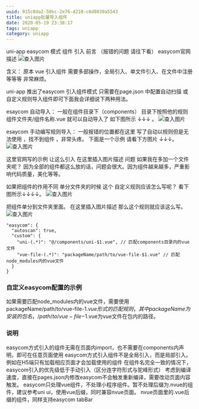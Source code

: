 ```yaml
---
uuid: 915c0da2-50bc-2e76-d210-c6d0830a5543
title: uniapp批量导入组件
date: 2020-05-19 23:38:17
tags: uniapp
category: uniapp
---
```

uni-app easycom 模式 组件 引入
前言 （报错的问题 请往下看）
easycom官网描述
![查入图片](/uniapp批量导入组件/01.png)
<!-- more -->
含义：
原本 vue 引入组件 需要多部操作，全局引入、单文件引入、在文件中注册等等等 非常麻烦。

uni-app 推出了easycom 引入组件模式 只需要在page.json 中配置自动扫描 或 自定义规则导入组件即可下面我会详细说下两种用法。

esaycom 自动导入：
一般在组件目录下（components） 目录下按照他的规则 组件文件夹/组件名称.vue 就可以自动导入了 如下图所示 ↓↓↓ 。
![查入图片](/uniapp批量导入组件/02.png)

esaycom 手动编写规则导入：
一般报错的位置都在这里 写了自动以规则但是无法使用 ，找不到组件 ，非常头疼。
下面是一个示例 请看下方图片 ↓↓↓。
![查入图片](/uniapp批量导入组件/03.png)

这里官网写的示例 让这么引入
在这里插入图片描述
问题 如果我在多加一个文件夹呢？ 因为全部的组件都这么放的话，问题会很大。因为组件越来越多，严重影响代码质量，美化等等。

如果把组件的作用不同 单分文件夹的时候 这个 自定义规则应该怎么写呢？ 看下图所示↓↓↓↓。
![查入图片](/uniapp批量导入组件/04.png)

把组件单分到文件夹里面。
在这里插入图片描述
那么这个规则就应该这么写。
![查入图片](/uniapp批量导入组件/05.png)

```
"easycom": {
  "autoscan": true,
  "custom": {
    "uni-(.*)": "@/components/uni-$1.vue", // 匹配components目录内的vue文件
    "vue-file-(.*)": "packageName/path/to/vue-file-$1.vue" // 匹配node_modules内的vue文件
  }
}
```
### 自定义easycom配置的示例
如果需要匹配node_modules内的vue文件，需要使用packageName/path/to/vue-file-$1.vue形式的匹配规则，其中packageName为安装的包名，/path/to/vue-file-$1.vue为vue文件在包内的路径。


### 说明
easycom方式引入的组件无需在页面内import，也不需要在components内声明，即可在任意页面使用
easycom方式引入组件不是全局引入，而是局部引入。例如在H5端只有加载相应页面才会加载使用的组件
在组件名完全一致的情况下，easycom引入的优先级低于手动引入（区分连字符形式与驼峰形式）
考虑到编译速度，直接在pages.json内修改easycom不会触发重新编译，需要改动页面内容触发。
easycom只处理vue组件，不处理小程序组件。暂不处理后缀为.nvue的组件，建议参考uni ui，使用vue后缀，同时兼容nvue页面。
nvue页面里的.vue后缀的组件，同样支持easycom
tabBar
